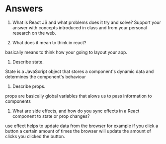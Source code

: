 # Answers

1. What is React JS and what problems does it try and solve? Support your answer with concepts introduced in class and from your personal research on the web.

1. What does it mean to think in react?

basically means to think how your going to layout your app.

1. Describe state.

State is a JavaScript object that stores a component's dynamic data and determines the component's behaviour

1. Describe props.

props are basically global variables that alows us to pass information to components

1. What are side effects, and how do you sync effects in a React component to state or prop changes?

use effect helps to update data from the browser for example if you click a button a certain amount of times the browser will update the amount of clicks you clicked the button.
